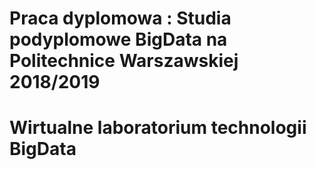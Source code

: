 # Praca dyplomowa : Studia podyplomowe BigData na Politechnice Warszawskiej 2018/2019
# Wirtualne laboratorium technologii BigData
